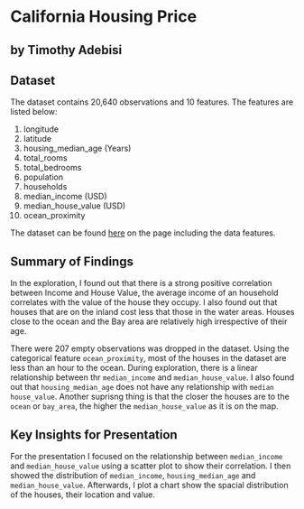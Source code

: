 # California Housing Price

## by Timothy Adebisi


## Dataset

The dataset contains 20,640 observations and 10 features. The features are listed below:
1. longitude
2. latitude
3. housing_median_age (Years)
4. total_rooms
5. total_bedrooms
6. population
7. households
8. median_income (USD)
9. median_house_value (USD)
10. ocean_proximity

The dataset can be found [here](https://www.kaggle.com/datasets/camnugent/california-housing-prices?select=housing.csv) on the page including the data features.

## Summary of Findings

In the exploration, I found out that there is a strong positive correlation between Income and House Value, the average income of an household correlates with the value of the house they occupy. I also found out that houses that are on the inland cost less that those in the water areas. Houses close to the ocean and the Bay area are relatively high irrespective of their age.

There were 207 empty observations was dropped in the dataset. Using the categorical feature `ocean_proximity`, most of the houses in the dataset are less than an hour to the ocean. During exploration, there is a linear relationship between thr `median_income` and `median_house_value`. I also found out that `housing_median_age` does not have any relationship with `median house_value`. Another suprisng thing is that the closer the houses are to the `ocean` or `bay_area`, the higher the `median_house_value` as it is on the map.

## Key Insights for Presentation

For the presentation I focused on the relationship between `median_income` and `median_house_value` using a scatter plot to show their correlation. I then showed the distribution of `median_income`, `housing_median_age` and `median_house_value`.
Afterwards, I plot a chart show the spacial distribution of the houses, their location and value.